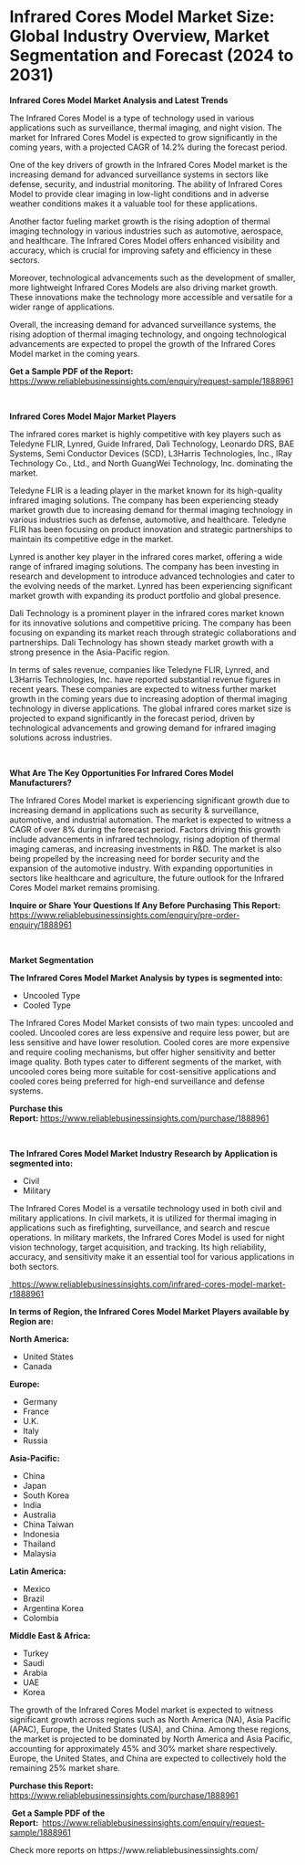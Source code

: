 <p><h1>Infrared Cores Model Market Size: Global Industry Overview, Market Segmentation and Forecast (2024 to 2031)</h1></p><p><strong>Infrared Cores Model Market Analysis and Latest Trends</strong></p>
<p><p>The Infrared Cores Model is a type of technology used in various applications such as surveillance, thermal imaging, and night vision. The market for Infrared Cores Model is expected to grow significantly in the coming years, with a projected CAGR of 14.2% during the forecast period. </p><p>One of the key drivers of growth in the Infrared Cores Model market is the increasing demand for advanced surveillance systems in sectors like defense, security, and industrial monitoring. The ability of Infrared Cores Model to provide clear imaging in low-light conditions and in adverse weather conditions makes it a valuable tool for these applications.</p><p>Another factor fueling market growth is the rising adoption of thermal imaging technology in various industries such as automotive, aerospace, and healthcare. The Infrared Cores Model offers enhanced visibility and accuracy, which is crucial for improving safety and efficiency in these sectors.</p><p>Moreover, technological advancements such as the development of smaller, more lightweight Infrared Cores Models are also driving market growth. These innovations make the technology more accessible and versatile for a wider range of applications.</p><p>Overall, the increasing demand for advanced surveillance systems, the rising adoption of thermal imaging technology, and ongoing technological advancements are expected to propel the growth of the Infrared Cores Model market in the coming years.</p></p>
<p><strong>Get a Sample PDF of the Report:&nbsp;</strong> <a href="https://www.reliablebusinessinsights.com/enquiry/request-sample/1888961">https://www.reliablebusinessinsights.com/enquiry/request-sample/1888961</a></p>
<p>&nbsp;</p>
<p><strong>Infrared Cores Model Major Market Players</strong></p>
<p><p>The infrared cores market is highly competitive with key players such as Teledyne FLIR, Lynred, Guide Infrared, Dali Technology, Leonardo DRS, BAE Systems, Semi Conductor Devices (SCD), L3Harris Technologies, Inc., IRay Technology Co., Ltd., and North GuangWei Technology, Inc. dominating the market.</p><p>Teledyne FLIR is a leading player in the market known for its high-quality infrared imaging solutions. The company has been experiencing steady market growth due to increasing demand for thermal imaging technology in various industries such as defense, automotive, and healthcare. Teledyne FLIR has been focusing on product innovation and strategic partnerships to maintain its competitive edge in the market.</p><p>Lynred is another key player in the infrared cores market, offering a wide range of infrared imaging solutions. The company has been investing in research and development to introduce advanced technologies and cater to the evolving needs of the market. Lynred has been experiencing significant market growth with expanding its product portfolio and global presence.</p><p>Dali Technology is a prominent player in the infrared cores market known for its innovative solutions and competitive pricing. The company has been focusing on expanding its market reach through strategic collaborations and partnerships. Dali Technology has shown steady market growth with a strong presence in the Asia-Pacific region.</p><p>In terms of sales revenue, companies like Teledyne FLIR, Lynred, and L3Harris Technologies, Inc. have reported substantial revenue figures in recent years. These companies are expected to witness further market growth in the coming years due to increasing adoption of thermal imaging technology in diverse applications. The global infrared cores market size is projected to expand significantly in the forecast period, driven by technological advancements and growing demand for infrared imaging solutions across industries.</p></p>
<p>&nbsp;</p>
<p><strong>What Are The Key Opportunities For Infrared Cores Model Manufacturers?</strong></p>
<p><p>The Infrared Cores Model market is experiencing significant growth due to increasing demand in applications such as security & surveillance, automotive, and industrial automation. The market is expected to witness a CAGR of over 8% during the forecast period. Factors driving this growth include advancements in infrared technology, rising adoption of thermal imaging cameras, and increasing investments in R&D. The market is also being propelled by the increasing need for border security and the expansion of the automotive industry. With expanding opportunities in sectors like healthcare and agriculture, the future outlook for the Infrared Cores Model market remains promising.</p></p>
<p><strong>Inquire or Share Your Questions If Any Before Purchasing This Report:</strong> <a href="https://www.reliablebusinessinsights.com/enquiry/pre-order-enquiry/1888961">https://www.reliablebusinessinsights.com/enquiry/pre-order-enquiry/1888961</a></p>
<p>&nbsp;</p>
<p><strong>Market Segmentation</strong></p>
<p><strong>The Infrared Cores Model Market Analysis by types is segmented into:</strong></p>
<p><ul><li>Uncooled Type</li><li>Cooled Type</li></ul></p>
<p><p>The Infrared Cores Model Market consists of two main types: uncooled and cooled. Uncooled cores are less expensive and require less power, but are less sensitive and have lower resolution. Cooled cores are more expensive and require cooling mechanisms, but offer higher sensitivity and better image quality. Both types cater to different segments of the market, with uncooled cores being more suitable for cost-sensitive applications and cooled cores being preferred for high-end surveillance and defense systems.</p></p>
<p><strong>Purchase this Report:&nbsp;</strong><a href="https://www.reliablebusinessinsights.com/purchase/1888961">https://www.reliablebusinessinsights.com/purchase/1888961</a></p>
<p>&nbsp;</p>
<p><strong>The Infrared Cores Model Market Industry Research by Application is segmented into:</strong></p>
<p><ul><li>Civil</li><li>Military</li></ul></p>
<p><p>The Infrared Cores Model is a versatile technology used in both civil and military applications. In civil markets, it is utilized for thermal imaging in applications such as firefighting, surveillance, and search and rescue operations. In military markets, the Infrared Cores Model is used for night vision technology, target acquisition, and tracking. Its high reliability, accuracy, and sensitivity make it an essential tool for various applications in both sectors.</p></p>
<p><a href="https://www.reliablebusinessinsights.com/infrared-cores-model-market-r1888961">&nbsp;https://www.reliablebusinessinsights.com/infrared-cores-model-market-r1888961</a></p>
<p><strong>In terms of Region, the Infrared Cores Model Market Players available by Region are:</strong></p>
<p>
    <p> <strong> North America: </strong>
        <ul>
            <li>United States</li>
            <li>Canada</li>
        </ul>
        </p> 
    <p> <strong> Europe: </strong>
        <ul>
            <li>Germany</li>
            <li>France</li>
            <li>U.K.</li>
            <li>Italy</li>
            <li>Russia</li>
        </ul>
        </p> 
    <p> <strong> Asia-Pacific: </strong>
        <ul>
            <li>China</li>
            <li>Japan</li>
            <li>South Korea</li>
            <li>India</li>
            <li>Australia</li>
            <li>China Taiwan</li>
            <li>Indonesia</li>
            <li>Thailand</li>
            <li>Malaysia</li>
        </ul>
        </p> 
    <p> <strong> Latin America: </strong>
        <ul>
            <li>Mexico</li>
            <li>Brazil</li>
            <li>Argentina Korea</li>
            <li>Colombia</li>
        </ul>
        </p> 
    <p> <strong> Middle East & Africa: </strong>
        <ul>
            <li>Turkey</li>
            <li>Saudi</li>
            <li>Arabia</li>
            <li>UAE</li>
            <li>Korea</li>
        </ul>
    </p>
    </p>
<p><p>The growth of the Infrared Cores Model market is expected to witness significant growth across regions such as North America (NA), Asia Pacific (APAC), Europe, the United States (USA), and China. Among these regions, the market is projected to be dominated by North America and Asia Pacific, accounting for approximately 45% and 30% market share respectively. Europe, the United States, and China are expected to collectively hold the remaining 25% market share.</p></p>
<p><strong>Purchase this Report: </strong><a href="https://www.reliablebusinessinsights.com/purchase/1888961">https://www.reliablebusinessinsights.com/purchase/1888961</a></p>
<p>&nbsp;<strong>Get a Sample PDF of the Report:&nbsp;&nbsp;</strong><a href="https://www.reliablebusinessinsights.com/enquiry/request-sample/1888961">https://www.reliablebusinessinsights.com/enquiry/request-sample/1888961</a></p>
<p><strong></strong></p>
<p>Check more reports on https://www.reliablebusinessinsights.com/</p>
